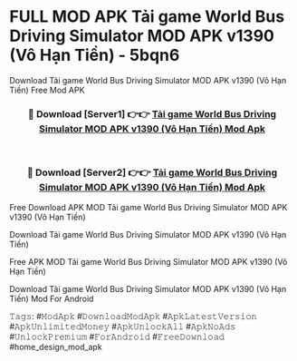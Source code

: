 # FULL MOD APK Tải game World Bus Driving Simulator MOD APK v1390 (Vô Hạn Tiền) - 5bqn6
Download Tải game World Bus Driving Simulator MOD APK v1390 (Vô Hạn Tiền) Free Mod APK

<div align="center">
<h3>🔴 Download [Server1] 👉👉 <a href="https://apk-comot.site?title=Tải_game_World_Bus_Driving_Simulator_MOD_APK_v1390_(Vô_Hạn_Tiền)">Tải game World Bus Driving Simulator MOD APK v1390 (Vô Hạn Tiền) Mod Apk</a></h3><br>

<h3>🔴 Download [Server2] 👉👉 <a href="https://apk-comot.site?title=Tải_game_World_Bus_Driving_Simulator_MOD_APK_v1390_(Vô_Hạn_Tiền)">Tải game World Bus Driving Simulator MOD APK v1390 (Vô Hạn Tiền) Mod Apk</a></h3>
</div>


Free Download APK MOD Tải game World Bus Driving Simulator MOD APK v1390 (Vô Hạn Tiền)

Download Tải game World Bus Driving Simulator MOD APK v1390 (Vô Hạn Tiền) 

Free APK MOD Tải game World Bus Driving Simulator MOD APK v1390 (Vô Hạn Tiền) 

Download Tải game World Bus Driving Simulator MOD APK v1390 (Vô Hạn Tiền) Mod For Android

𝚃𝚊𝚐𝚜: #𝙼𝚘𝚍𝙰𝚙𝚔 #𝙳𝚘𝚠𝚗𝚕𝚘𝚊𝚍𝙼𝚘𝚍𝙰𝚙𝚔 #𝙰𝚙𝚔𝙻𝚊𝚝𝚎𝚜𝚝𝚅𝚎𝚛𝚜𝚒𝚘𝚗 #𝙰𝚙𝚔𝚄𝚗𝚕𝚒𝚖𝚒𝚝𝚎𝚍𝙼𝚘𝚗𝚎𝚢 #𝙰𝚙𝚔𝚄𝚗𝚕𝚘𝚌𝚔𝙰𝚕𝚕 #𝙰𝚙𝚔𝙽𝚘𝙰𝚍𝚜 #𝚄𝚗𝚕𝚘𝚌𝚔𝙿𝚛𝚎𝚖𝚒𝚞𝚖 #𝙵𝚘𝚛𝙰𝚗𝚍𝚛𝚘𝚒𝚍 #𝙵𝚛𝚎𝚎𝙳𝚘𝚠𝚗𝚕𝚘𝚊𝚍 #home_design_mod_apk